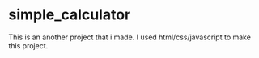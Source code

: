 # simple_calculator

This is an another project that i made.
I used html/css/javascript to make this project.
